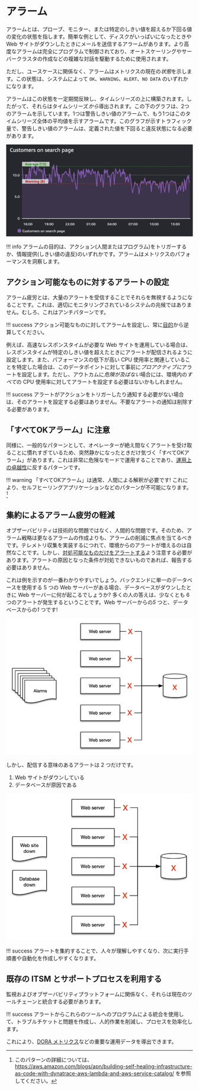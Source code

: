 # アラーム

アラームとは、プローブ、モニター、または特定のしきい値を超えるか下回る値の変化の状態を指します。簡単な例として、ディスクがいっぱいになったときや Web サイトがダウンしたときにメールを送信するアラームがあります。より高度なアラームは完全にプログラムで制御されており、オートスケーリングやサーバークラスタの作成などの複雑な対話を駆動するために使用されます。

ただし、ユースケースに関係なく、アラームはメトリクスの現在の*状態*を示します。この状態は、システムによって `OK`、`WARNING`、`ALERT`、`NO DATA` のいずれかになります。

アラームはこの状態を一定期間反映し、タイムシリーズの上に構築されます。したがって、それらはタイムシリーズ*から*導出されます。この下のグラフは、2つのアラームを示しています。1つは警告しきい値のアラームで、もう1つはこのタイムシリーズ全体の平均値を示すアラームです。このグラフが示すトラフィック量で、警告しきい値のアラームは、定義された値を下回ると違反状態になる必要があります。

![2つのアラームを持つタイムシリーズ](../images/cwalarm2.png)

!!! info
	アラームの目的は、アクション(人間またはプログラム)をトリガーするか、情報提供(しきい値の違反)のいずれかです。アラームはメトリクスのパフォーマンスを洞察します。

## アクション可能なものに対するアラートの設定

アラーム疲労とは、大量のアラートを受信することでそれらを無視するようになることです。これは、適切にモニタリングされているシステムの兆候ではありません。むしろ、これはアンチパターンです。

!!! success
	アクション可能なものに対してアラームを設定し、常に[目的](../../guides/#monitor-what-matters)から逆算してください。

例えば、高速なレスポンスタイムが必要な Web サイトを運用している場合は、レスポンスタイムが特定のしきい値を超えたときにアラートが配信されるように設定します。また、パフォーマンスの低下が高い CPU 使用率と関連していることを特定した場合は、このデータポイントに対して事前に*プロアクティブに*アラートを設定します。ただし、アウトカムに*危険が及ばない*場合には、環境内の*すべて*の CPU 使用率に対してアラートを設定する必要はないかもしれません。 

!!! success
	アラートがアクションをトリガーしたり通知する必要がない場合は、そのアラートを設定する必要はありません。不要なアラートの通知は削除する必要があります。

## 「すべてOKアラーム」に注意

同様に、一般的なパターンとして、オペレーターが絶え間なくアラートを受け取ることに慣れすぎているため、突然静かになったときだけ気づく「すべてOKアラーム」があります。これは非常に危険なモードで運用することであり、[運用上の卓越性](../../faq/#運用上の卓越性とは)に反するパターンです。 

!!! warning
	「すべてOKアラーム」は通常、人間による解釈が必要です! これにより、セルフヒーリングアプリケーションなどのパターンが不可能になります。[^1]

## 集約によるアラーム疲労の軽減

オブザーバビリティは技術的な問題ではなく、人間的な問題です。そのため、アラーム戦略は更なるアラームの作成よりも、アラームの削減に焦点を当てるべきです。テレメトリ収集を実装するにつれて、環境からのアラートが増えるのは自然なことです。しかし、[対処可能なものだけをアラートする](../../signals/alarms/#alert-on-things-that-are-actionable)よう注意する必要があります。アラートの原因となった条件が対処できないものであれば、報告する必要はありません。

これは例を示すのが一番わかりやすいでしょう。バックエンドに単一のデータベースを使用する 5 つの Web サーバーがある場合、データベースがダウンしたときに Web サーバーに何が起こるでしょうか? 多くの人の答えは、少なくとも 6 つのアラートが発生するということです。Web サーバーからの*5* つと、データベースからの*1* つです!

![6 つのアラーム](../images/alarm3.png)

しかし、配信する意味のあるアラートは 2 つだけです。

1. Web サイトがダウンしている
2. データベースが原因である

![2 つのアラーム](../images/alarm4.png)

!!! success
	アラートを集約することで、人々が理解しやすくなり、次に実行手順書や自動化を作成しやすくなります。

## 既存の ITSM とサポートプロセスを利用する

監視およびオブザーバビリティプラットフォームに関係なく、それらは現在のツールチェーンと統合する必要があります。

!!! success
	アラートからこれらのツールへのプログラムによる統合を使用して、トラブルチケットと問題を作成し、人的作業を削減し、プロセスを効率化します。

これにより、[DORA メトリクス](https://en.wikipedia.org/wiki/DevOps)などの重要な運用データを導出できます。


[^1]: このパターンの詳細については、 https://aws.amazon.com/blogs/apn/building-self-healing-infrastructure-as-code-with-dynatrace-aws-lambda-and-aws-service-catalog/ を参照してください。
